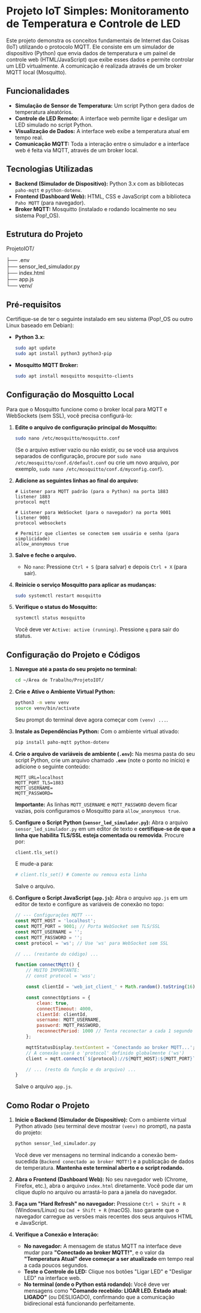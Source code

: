# Projeto IoT Simples: Monitoramento de Temperatura e Controle de LED

Este projeto demonstra os conceitos fundamentais de Internet das Coisas (IoT) utilizando o protocolo MQTT. Ele consiste em um simulador de dispositivo (Python) que envia dados de temperatura e um painel de controle web (HTML/JavaScript) que exibe esses dados e permite controlar um LED virtualmente. A comunicação é realizada através de um broker MQTT local (Mosquitto).

## Funcionalidades

* **Simulação de Sensor de Temperatura:** Um script Python gera dados de temperatura aleatórios.
* **Controle de LED Remoto:** A interface web permite ligar e desligar um LED simulado no script Python.
* **Visualização de Dados:** A interface web exibe a temperatura atual em tempo real.
* **Comunicação MQTT:** Toda a interação entre o simulador e a interface web é feita via MQTT, através de um broker local.

## Tecnologias Utilizadas

* **Backend (Simulador de Dispositivo):** Python 3.x com as bibliotecas `paho-mqtt` e `python-dotenv`.
* **Frontend (Dashboard Web):** HTML, CSS e JavaScript com a biblioteca `Paho MQTT` (para navegador).
* **Broker MQTT:** Mosquitto (instalado e rodando localmente no seu sistema Pop!_OS).

## Estrutura do Projeto

ProjetoIOT/

├── .env                              
├── sensor_led_simulador.py           
├── index.html                        
├── app.js                         
└── venv/                             

## Pré-requisitos

Certifique-se de ter o seguinte instalado em seu sistema (Pop!_OS ou outro Linux baseado em Debian):

* **Python 3.x:**
    ```bash
    sudo apt update
    sudo apt install python3 python3-pip
    ```
* **Mosquitto MQTT Broker:**
    ```bash
    sudo apt install mosquitto mosquitto-clients
    ```

## Configuração do Mosquitto Local

Para que o Mosquitto funcione como o broker local para MQTT e WebSockets (sem SSL), você precisa configurá-lo:

1.  **Edite o arquivo de configuração principal do Mosquitto:**
    ```bash
    sudo nano /etc/mosquitto/mosquitto.conf
    ```
    (Se o arquivo estiver vazio ou não existir, ou se você usa arquivos separados de configuração, procure por `sudo nano /etc/mosquitto/conf.d/default.conf` ou crie um novo arquivo, por exemplo, `sudo nano /etc/mosquitto/conf.d/myconfig.conf`).

2.  **Adicione as seguintes linhas ao final do arquivo:**
    ```
    # Listener para MQTT padrão (para o Python) na porta 1883
    listener 1883
    protocol mqtt

    # Listener para WebSocket (para o navegador) na porta 9001
    listener 9001
    protocol websockets

    # Permitir que clientes se conectem sem usuário e senha (para simplicidade)
    allow_anonymous true
    ```

3.  **Salve e feche o arquivo.**
    * No `nano`: Pressione `Ctrl + S` (para salvar) e depois `Ctrl + X` (para sair).

4.  **Reinicie o serviço Mosquitto para aplicar as mudanças:**
    ```bash
    sudo systemctl restart mosquitto
    ```

5.  **Verifique o status do Mosquitto:**
    ```bash
    systemctl status mosquitto
    ```
    Você deve ver `Active: active (running)`. Pressione `q` para sair do status.

## Configuração do Projeto e Códigos

1.  **Navegue até a pasta do seu projeto no terminal:**
    ```bash
    cd ~/Área de Trabalho/ProjetoIOT/
    ```

2.  **Crie e Ative o Ambiente Virtual Python:**
    ```bash
    python3 -m venv venv
    source venv/bin/activate
    ```
    Seu prompt do terminal deve agora começar com `(venv) ...`.

3.  **Instale as Dependências Python:**
    Com o ambiente virtual ativado:
    ```bash
    pip install paho-mqtt python-dotenv
    ```

4.  **Crie o arquivo de variáveis de ambiente (`.env`):**
    Na mesma pasta do seu script Python, crie um arquivo chamado **`.env`** (note o ponto no início) e adicione o seguinte conteúdo:
    ```
    MQTT_URL=localhost
    MQTT_PORT_TLS=1883
    MQTT_USERNAME=
    MQTT_PASSWORD=
    ```
    **Importante:** As linhas `MQTT_USERNAME` e `MQTT_PASSWORD` devem ficar vazias, pois configuramos o Mosquitto para `allow_anonymous true`.

5.  **Configure o Script Python (`sensor_led_simulador.py`):**
    Abra o arquivo `sensor_led_simulador.py` em um editor de texto e **certifique-se de que a linha que habilita TLS/SSL esteja comentada ou removida**. Procure por:
    ```python
    client.tls_set()
    ```
    E mude-a para:
    ```python
    # client.tls_set() # Comente ou remova esta linha
    ```
    Salve o arquivo.

6.  **Configure o Script JavaScript (`app.js`):**
    Abra o arquivo `app.js` em um editor de texto e configure as variáveis de conexão no topo:
    ```javascript
    // --- Configurações MQTT ---
    const MQTT_HOST = 'localhost';
    const MQTT_PORT = 9001; // Porta WebSocket sem TLS/SSL
    const MQTT_USERNAME = ''; 
    const MQTT_PASSWORD = ''; 
    const protocol = 'ws'; // Use 'ws' para WebSocket sem SSL

    // ... (restante do código) ...

    function connectMqtt() {
        // MUITO IMPORTANTE: 
        // const protocol = 'wss';

        const clientId = 'web_iot_client_' + Math.random().toString(16).substr(2, 8); // ID único

        const connectOptions = {
            clean: true,
            connectTimeout: 4000,
            clientId: clientId,
            username: MQTT_USERNAME,
            password: MQTT_PASSWORD,
            reconnectPeriod: 1000 // Tenta reconectar a cada 1 segundo
        };

        mqttStatusDisplay.textContent = 'Conectando ao broker MQTT...';
        // A conexão usará o 'protocol' definido globalmente ('ws')
        client = mqtt.connect(`${protocol}://${MQTT_HOST}:${MQTT_PORT}`, connectOptions);

        // ... (resto da função e do arquivo) ...
    }
    ```
    Salve o arquivo `app.js`.

## Como Rodar o Projeto

1.  **Inicie o Backend (Simulador de Dispositivo):**
    Com o ambiente virtual Python ativado (seu terminal deve mostrar `(venv)` no prompt), na pasta do projeto:
    ```bash
    python sensor_led_simulador.py
    ```
    Você deve ver mensagens no terminal indicando a conexão bem-sucedida (`Backend conectado ao broker MQTT!`) e a publicação de dados de temperatura. **Mantenha este terminal aberto e o script rodando.**

2.  **Abra o Frontend (Dashboard Web):**
    No seu navegador web (Chrome, Firefox, etc.), abra o arquivo `index.html` diretamente. Você pode dar um clique duplo no arquivo ou arrastá-lo para a janela do navegador.

3.  **Faça um "Hard Refresh" no navegador:**
    Pressione `Ctrl + Shift + R` (Windows/Linux) ou `Cmd + Shift + R` (macOS). Isso garante que o navegador carregue as versões mais recentes dos seus arquivos HTML e JavaScript.

4.  **Verifique a Conexão e Interação:**
    * **No navegador:** A mensagem de status MQTT na interface deve mudar para **"Conectado ao broker MQTT!"**, e o valor da **"Temperatura Atual" deve começar a ser atualizado** em tempo real a cada poucos segundos.
    * **Teste o Controle do LED:** Clique nos botões "Ligar LED" e "Desligar LED" na interface web.
    * **No terminal (onde o Python está rodando):** Você deve ver mensagens como **"Comando recebido: LIGAR LED. Estado atual: LIGADO"** (ou DESLIGADO), confirmando que a comunicação bidirecional está funcionando perfeitamente.
